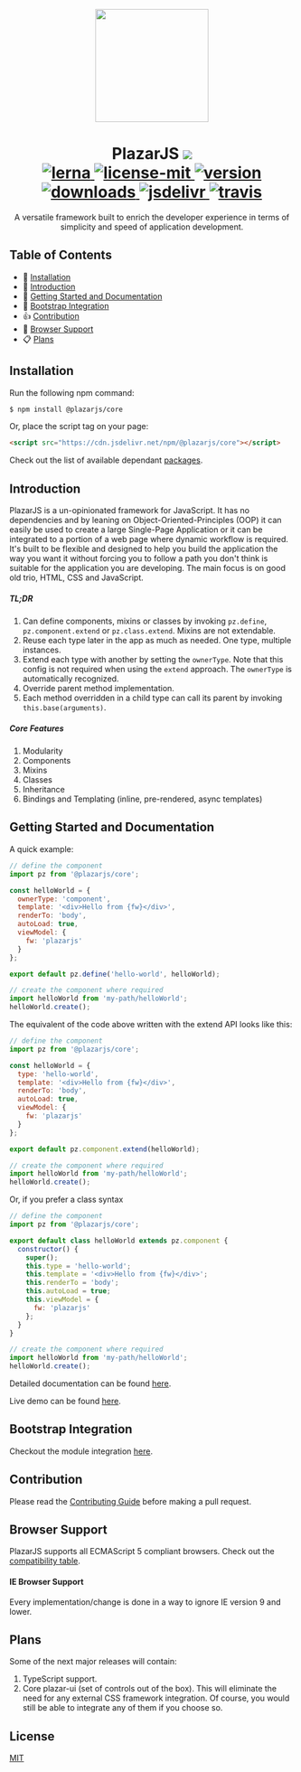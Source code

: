 <p align="center">
  <a href="https://github.com/ProticM/plazar-js">
    <img src="http://www.plazarjs.com/content/images/logo-large.png" width="200" height="200" />
  </a>
  <h1 align="center">
    PlazarJS
  <a href="https://twitter.com/intent/tweet?text=PlazarJS,%20un%2Dopinionated%20framework%20for%20JavaScript%20built%20to%20enrich%20the%20developer%20experience%20in%20terms%20of%20simplicity%20and%20speed%20of%20application%20development&url=https://github.com/ProticM/plazar%2Djs&hashtags=javascript,webdev,webdevelopment">
    <img src="https://img.shields.io/twitter/url/http/shields.io.svg?style=social" />
  </a>
    <br>
    <a href="https://github.com/lerna/lerna">
    <img src="https://img.shields.io/badge/maintained%20with-lerna-cc00ff.svg" alt="lerna" />
    </a>
    <a href="https://www.npmjs.com/package/@plazarjs/core">
    <img src="https://img.shields.io/badge/License-MIT-brightgreen.svg" alt="license-mit" />
    </a>
    <a href="https://www.npmjs.com/package/@plazarjs/core">
    <img src="https://img.shields.io/npm/v/@plazarjs/core.svg?style=flat" alt="version" />
    </a>
    <a href="https://npmcharts.com/compare/@plazarjs/core?minimal=true">
    <img src="https://img.shields.io/npm/dt/@plazarjs/core.svg" alt="downloads" />
    </a>
    <a href="https://www.jsdelivr.com/package/npm/@plazarjs/core">
    <img src="https://data.jsdelivr.com/v1/package/npm/@plazarjs/core/badge?style=rounded" alt="jsdelivr" />
    </a>
    <a href="https://travis-ci.org/ProticM/plazar-js">
    <img src="https://travis-ci.org/ProticM/plazar-js.svg?branch=master" alt="travis" />
    </a>
    
  </h1>

  <p align="center">
A versatile framework built to enrich the developer experience in terms of simplicity and speed of application development.
</p>
</p>

## Table of Contents

- :hammer: [Installation](#installation)
- :loudspeaker: [Introduction](#introduction)
- :book: [Getting Started and Documentation](#getting-started-and-documentation)
- :electric_plug: [Bootstrap Integration](#bootstrap-integration)
- :thumbsup: [Contribution](#contribution)
- :signal_strength: [Browser Support](#browser-support)
- :clipboard: [Plans](#plans)

## Installation

Run the following npm command:
```bash
$ npm install @plazarjs/core
```
Or, place the script tag on your page:
```html
<script src="https://cdn.jsdelivr.net/npm/@plazarjs/core"></script>
```
Check out the list of available dependant <a href="https://github.com/ProticM/plazar-js/blob/master/PACKAGES.md">packages</a>.

## Introduction

PlazarJS is a un-opinionated framework for JavaScript. It has no dependencies and by leaning on Object-Oriented-Principles (OOP) it can easily be used to create a large Single-Page Application or it can be integrated to a portion of a web page where dynamic workflow is required. It's built to be flexible and designed to help you build the application the way you want it without forcing you to follow a path you don't think is suitable for the application you are developing. The main focus is on good old trio, HTML, CSS and JavaScript.

##### TL;DR

1. Can define components, mixins or classes by invoking `pz.define`, `pz.component.extend` or `pz.class.extend`. Mixins are not extendable.
2. Reuse each type later in the app as much as needed. One type, multiple instances.
3. Extend each type with another by setting the `ownerType`. Note that this config is not required when using the `extend` approach. The `ownerType` is automatically recognized.
4. Override parent method implementation.
5. Each method overridden in a child type can call its parent by invoking `this.base(arguments)`.

##### Core Features

1. Modularity
2. Components
3. Mixins
4. Classes
5. Inheritance
6. Bindings and Templating (inline, pre-rendered, async templates)

## Getting Started and Documentation

A quick example:

```javascript
// define the component
import pz from '@plazarjs/core';

const helloWorld = {
  ownerType: 'component',
  template: '<div>Hello from {fw}</div>',
  renderTo: 'body',
  autoLoad: true,
  viewModel: {
    fw: 'plazarjs'
  }
};

export default pz.define('hello-world', helloWorld);

// create the component where required
import helloWorld from 'my-path/helloWorld';
helloWorld.create();
```

The equivalent of the code above written with the extend API looks like this:

```javascript
// define the component
import pz from '@plazarjs/core';

const helloWorld = {
  type: 'hello-world',
  template: '<div>Hello from {fw}</div>',
  renderTo: 'body',
  autoLoad: true,
  viewModel: {
    fw: 'plazarjs'
  }
};

export default pz.component.extend(helloWorld);

// create the component where required
import helloWorld from 'my-path/helloWorld';
helloWorld.create();
```
Or, if you prefer a class syntax
```javascript
// define the component
import pz from '@plazarjs/core';

export default class helloWorld extends pz.component {
  constructor() {
    super();
    this.type = 'hello-world';
    this.template = '<div>Hello from {fw}</div>';
    this.renderTo = 'body';
    this.autoLoad = true;
    this.viewModel = {
      fw: 'plazarjs'
    };
  }
}

// create the component where required
import helloWorld from 'my-path/helloWorld';
helloWorld.create();
```
Detailed documentation can be found <a href="http://www.plazarjs.com">here</a>.

Live demo can be found <a href="http://www.plazarjs.com/livedemo">here</a>.

## Bootstrap Integration

Checkout the module integration <a href="https://github.com/ProticM/plazar-js/blob/master/packages/bootstrap-ui/README.md">here</a>.

## Contribution

Please read the <a href="https://github.com/ProticM/plazar-js/blob/master/CONTRIBUTING.md">Contributing Guide</a> before making a pull request.

## Browser Support

PlazarJS supports all ECMAScript 5 compliant browsers. Check out the <a href="http://kangax.github.io/compat-table/es5/">compatibility table</a>.

#### IE Browser Support

Every implementation/change is done in a way to ignore IE version 9 and lower.

## Plans

Some of the next major releases will contain:

1. TypeScript support.
2. Core plazar-ui (set of controls out of the box). This will eliminate the need for any external CSS framework integration. Of course, you would still be able to integrate any of them if you choose so.

## License

<a href="https://github.com/ProticM/plazar-js/blob/master/LICENSE">MIT</a>
